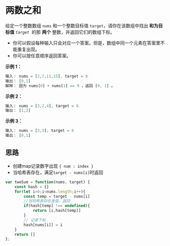 # 两数之和

给定一个整数数组 `nums` 和一个整数目标值 `target`，请你在该数组中找出 **和为目标值** *`target`*  的那 **两个** 整数，并返回它们的数组下标。

- 你可以假设每种输入只会对应一个答案。但是，数组中同一个元素在答案里不能重复出现。
- 你可以按任意顺序返回答案。

**示例 1：**

```js
输入： nums = [2,7,11,15], target = 9
输出： [0,1]
解释： 因为 nums[0] + nums[1] == 9 ，返回 [0, 1] 。
```

**示例 2：**

```js
输入： nums = [3,2,4], target = 6
输出： [1,2]
```

**示例 3：**

```js
输入： nums = [3,3], target = 6
输出： [0,1]
```

## 思路

- 创建map记录数字出现 `{ num : index }`
- 当哈希表存在，满足`target - nums[i]`时返回

```js
var twoSum = function(nums, target) {
    const hash = {}
    for(let i=0;i<nums.length;i++){
        const temp = target - nums[i]
        //当哈希表存在差值，返回
        if(hash[temp] !== undefined){
            return [i,hash[temp]]
        }
        // 记录下标
        hash[nums[i]] = i
    }
    return []
};
```
